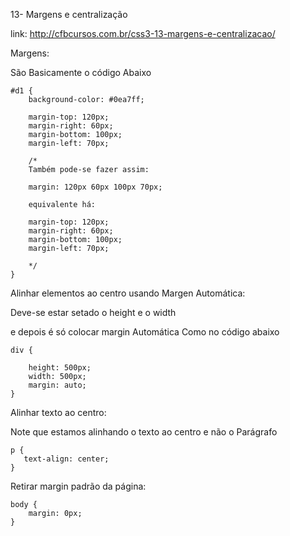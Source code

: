 13- Margens e centralização

link: http://cfbcursos.com.br/css3-13-margens-e-centralizacao/

Margens:

São Basicamente o código Abaixo

```
#d1 {
    background-color: #0ea7ff;

    margin-top: 120px;
    margin-right: 60px;
    margin-bottom: 100px;
    margin-left: 70px;

    /*
    Também pode-se fazer assim:

    margin: 120px 60px 100px 70px;

    equivalente há:

    margin-top: 120px;
    margin-right: 60px;
    margin-bottom: 100px;
    margin-left: 70px;

    */
}
```

Alinhar elementos ao centro usando Margen Automática:

Deve-se estar setado o height e o width

e depois é só colocar margin Automática
Como no código abaixo

```
div {

    height: 500px;
    width: 500px;
    margin: auto;
}
```

Alinhar texto ao centro:

Note que estamos alinhando o texto ao centro e não o Parágrafo

```
p {
   text-align: center;
}
```


Retirar margin padrão da página: 

```
body {
    margin: 0px;
}

```